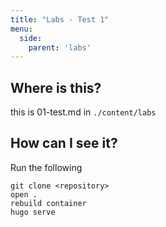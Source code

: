```yaml
---
title: "Labs - Test 1"
menu:
  side:
    parent: 'labs'
---
```



## Where is this?

this is 01-test.md in `./content/labs`

## How can I see it?

Run the following

```
git clone <repository>
open .
rebuild container
hugo serve
```
